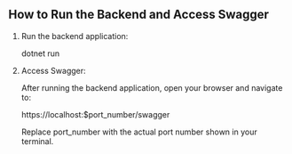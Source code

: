 ## How to Run the Backend and Access Swagger

1. Run the backend application:

   dotnet run

2. Access Swagger:

   After running the backend application, open your browser and navigate to:

   https://localhost:$port_number/swagger

   Replace port_number with the actual port number shown in your terminal.
